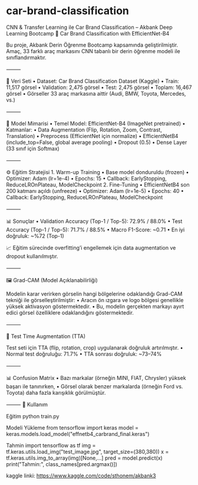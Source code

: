 # car-brand-classification
CNN &amp; Transfer Learning ile Car Brand Classification – Akbank Deep Learning Bootcamp
🚗 Car Brand Classification with EfficientNet-B4

Bu proje, Akbank Derin Öğrenme Bootcamp kapsamında geliştirilmiştir.
Amaç, 33 farklı araç markasını CNN tabanlı bir derin öğrenme modeli ile sınıflandırmaktır.

⸻

📂 Veri Seti
	•	Dataset: Car Brand Classification Dataset (Kaggle)
	•	Train: 11,517 görsel
	•	Validation: 2,475 görsel
	•	Test: 2,475 görsel
	•	Toplam: 16,467 görsel
	•	Görseller 33 araç markasına aittir (Audi, BMW, Toyota, Mercedes, vs.)

⸻

🧠 Model Mimarisi
	•	Temel Model: EfficientNet-B4 (ImageNet pretrained)
	•	Katmanlar:
	•	Data Augmentation (Flip, Rotation, Zoom, Contrast, Translation)
	•	Preprocess (EfficientNet için normalize)
	•	EfficientNetB4 (include_top=False, global average pooling)
	•	Dropout (0.5)
	•	Dense Layer (33 sınıf için Softmax)

⸻

⚙️ Eğitim Stratejisi
	1.	Warm-up Training
	•	Base model donduruldu (frozen)
	•	Optimizer: Adam (lr=1e-4)
	•	Epochs: 15
	•	Callback: EarlyStopping, ReduceLROnPlateau, ModelCheckpoint
	2.	Fine-Tuning
	•	EfficientNetB4 son 200 katmanı açıldı (unfreeze)
	•	Optimizer: Adam (lr=1e-5)
	•	Epochs: 40
	•	Callback: EarlyStopping, ReduceLROnPlateau, ModelCheckpoint

⸻

📊 Sonuçlar
	•	Validation Accuracy (Top-1 / Top-5): 72.9% / 88.0%
	•	Test Accuracy (Top-1 / Top-5): 71.7% / 88.5%
	•	Macro F1-Score: ~0.71
	•	En iyi doğruluk: ~%72 (Top-1)

📈 Eğitim sürecinde overfitting’i engellemek için data augmentation ve dropout kullanılmıştır.

⸻

🖼️ Grad-CAM (Model Açıklanabilirliği)

Modelin karar verirken görselin hangi bölgelerine odaklandığı Grad-CAM tekniği ile görselleştirilmiştir:
	•	Aracın ön ızgara ve logo bölgesi genellikle yüksek aktivasyon göstermektedir.
	•	Bu, modelin gerçekten markayı ayırt edici görsel özelliklere odaklandığını göstermektedir.

⸻

🔮 Test Time Augmentation (TTA)

Test seti için TTA (flip, rotation, crop) uygulanarak doğruluk artırılmıştır.
	•	Normal test doğruluğu: 71.7%
	•	TTA sonrası doğruluk: ~73–74%

⸻

📊 Confusion Matrix
	•	Bazı markalar (örneğin MINI, FIAT, Chrysler) yüksek başarı ile tanınırken,
	•	Görsel olarak benzer markalarda (örneğin Ford vs. Toyota) daha fazla karışıklık görülmüştür.

⸻
🚀 Kullanım

Eğitim
python train.py

Modeli Yükleme
from tensorflow import keras
model = keras.models.load_model("effnetb4_carbrand_final.keras")

Tahmin
import tensorflow as tf
img = tf.keras.utils.load_img("test_image.jpg", target_size=(380,380))
x = tf.keras.utils.img_to_array(img)[None,...]
pred = model.predict(x)
print("Tahmin:", class_names[pred.argmax()])


kaggle linki: https://www.kaggle.com/code/sthonem/akbank3
